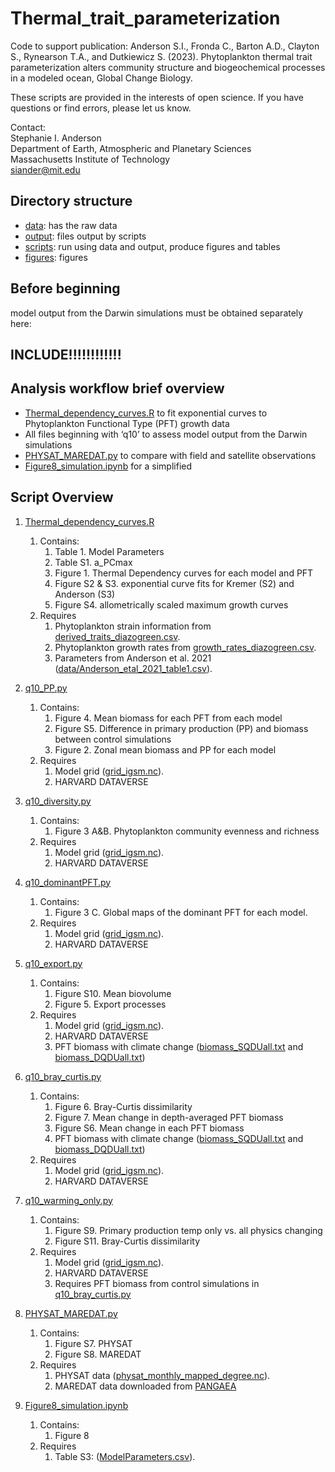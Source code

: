 # Thermal_trait_parameterization
Code to support publication: Anderson S.I., Fronda C., Barton A.D., Clayton S., Rynearson T.A., and Dutkiewicz S. (2023). Phytoplankton thermal trait parameterization alters community structure and biogeochemical processes in a modeled ocean, Global Change Biology.

These scripts are provided in the interests of open science. If you have questions or find errors, please let us know.

Contact:<br/>
Stephanie I. Anderson<br/>
Department of Earth, Atmospheric and Planetary Sciences<br/>
Massachusetts Institute of Technology<br/>
siander@mit.edu<br/>


## Directory structure
- [data](data/): has the raw data
- [output](output/): files output by scripts 
- [scripts](scripts/): run using data and output, produce figures and tables
- [figures](figures/):  figures


## Before beginning
model output from the Darwin simulations must be obtained separately here:
## INCLUDE!!!!!!!!!!!!


## Analysis  workflow brief overview
- [Thermal_dependency_curves.R](scripts/Thermal_dependency_curves.R) to fit exponential curves to Phytoplankton Functional Type (PFT) growth data
- All files beginning with ‘q10’ to assess model output from the Darwin simulations
- [PHYSAT_MAREDAT.py](scripts/PHYSAT_MAREDAT.py) to compare with field and satellite observations
- [Figure8_simulation.ipynb](scripts/Figure8_simulation.ipynb) for a simplified 


## Script Overview

1. [Thermal_dependency_curves.R](scripts/Thermal_dependency_curves.R)
    1. Contains:
       	 1. Table 1. Model Parameters
       	 2. Table S1. a_PCmax
       	 3. Figure 1. Thermal Dependency curves for each model and PFT
       	 4. Figure S2 & S3. exponential curve fits for Kremer (S2) and Anderson (S3)
       	 5. Figure S4. allometrically scaled maximum growth curves
    2. Requires
       	 1. Phytoplankton strain information from [derived_traits_diazogreen.csv](data/derived_traits_diazogreen.csv).
       	 2. Phytoplankton growth rates from [growth_rates_diazogreen.csv](data/growth_rates_diazogreen.csv).
       	 3. Parameters from Anderson et al. 2021 ([data/Anderson_etal_2021_table1.csv](data/data/Anderson_etal_2021_table1.csv)).

2. [q10_PP.py](scripts/q10_PP.py)
    1. Contains:
       	 1. Figure 4. Mean biomass for each PFT from each model
       	 2. Figure S5. Difference in primary production (PP) and biomass between control simulations
       	 3. Figure 2. Zonal mean biomass and PP for each model
    2. Requires
       	 1. Model grid ([grid_igsm.nc](data/grid_igsm.nc)).
       	 2. HARVARD DATAVERSE

3. [q10_diversity.py](scripts/q10_diversity.py)
    1. Contains:
       	 1. Figure 3 A&B. Phytoplankton community evenness and richness
    2. Requires
       	 1. Model grid ([grid_igsm.nc](data/grid_igsm.nc)).
       	 2. HARVARD DATAVERSE

4. [q10_dominantPFT.py](scripts/q10_dominantPFT.py)
    1. Contains:
       	 1. Figure 3 C. Global maps of the dominant PFT for each model.
    2. Requires
       	 1. Model grid ([grid_igsm.nc](data/grid_igsm.nc)).
       	 2. HARVARD DATAVERSE

5. [q10_export.py](scripts/q10_export.py)
    1. Contains:
       	 1. Figure S10. Mean biovolume
       	 2. Figure 5. Export processes
    2. Requires
       	 1. Model grid ([grid_igsm.nc](data/grid_igsm.nc)).
       	 2. HARVARD DATAVERSE
       	 3. PFT biomass with climate change ([biomass_SQDUall.txt](output/biomass_SQDUall.txt) and [biomass_DQDUall.txt](output/biomass_DQDUall.txt))

6. [q10_bray_curtis.py](scripts/q10_bray_curtis.py)
    1. Contains:
       	 1. Figure 6. Bray-Curtis dissimilarity
       	 2. Figure 7. Mean change in depth-averaged PFT biomass
       	 3. Figure S6. Mean change in each PFT biomass
       	 4. PFT biomass with climate change ([biomass_SQDUall.txt](output/biomass_SQDUall.txt) and [biomass_DQDUall.txt](output/biomass_DQDUall.txt))
    2. Requires
       	 1. Model grid ([grid_igsm.nc](data/grid_igsm.nc)).
       	 2. HARVARD DATAVERSE

7. [q10_warming_only.py](scripts/q10_warming_only.py)
    1. Contains:
       	 1. Figure S9. Primary production temp only vs. all physics changing
       	 2. Figure S11. Bray-Curtis dissimilarity
    2. Requires
       	 1. Model grid ([grid_igsm.nc](data/grid_igsm.nc)).
       	 2. HARVARD DATAVERSE
       	 3. Requires PFT biomass from control simulations in [q10_bray_curtis.py](scripts/q10_bray_curtis.py)

8. [PHYSAT_MAREDAT.py](scripts/PHYSAT_MAREDAT.py)
    1. Contains:
       	 1. Figure S7. PHYSAT
       	 2. Figure S8. MAREDAT
    2. Requires
       	 1. PHYSAT data ([physat_monthly_mapped_degree.nc](data/physat_monthly_mapped_degree.nc)).
       	 2. MAREDAT data downloaded from [PANGAEA](http://www.pangaea.de/search?&q=maredat )

9. [Figure8_simulation.ipynb](scripts/Figure8_simulation.ipynb)
    1. Contains:
       	 1. Figure 8
    2. Requires
       	 1. Table S3: ([ModelParameters.csv](data/ModelParameters.csv)).
